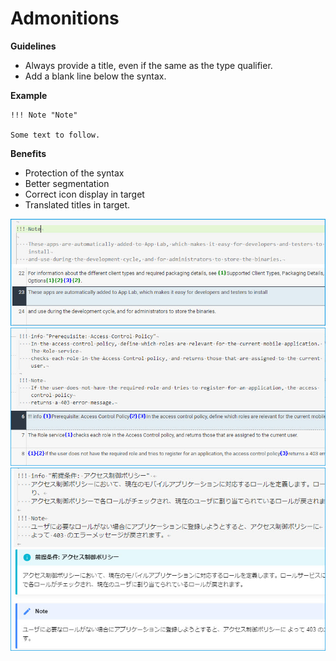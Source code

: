 # Admonitions

**Guidelines**

* Always provide a title, even if the same as the type qualifier.
* Add a blank line below the syntax.<br>

**Example**
```
!!! Note "Note"

Some text to follow.
```
**Benefits**

* Protection of the syntax
* Better segmentation
* Correct icon display in target
* Translated titles in target.

![linebreak](images/admonitions_linebreak.jpg)
![linebreak](images/admonitions_linebreak_02.jpg)
![note](images/admonitions_01_title.jpg)


